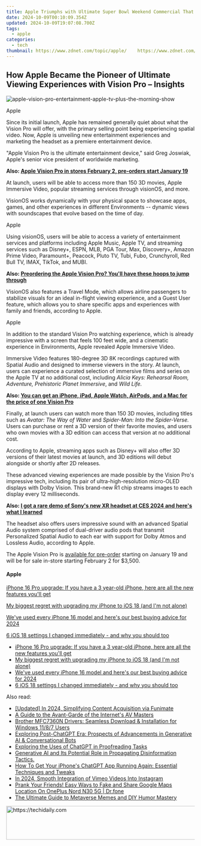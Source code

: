 ```yaml
---
title: Apple Triumphs with Ultimate Super Bowl Weekend Commercial That Skipped the Game - Insights From ZDNet |
date: 2024-10-09T00:10:09.354Z
updated: 2024-10-09T19:07:08.700Z
tags:
  - apple
categories:
  - tech
thumbnail: https://www.zdnet.com/topic/apple/    https://www.zdnet.com/a/img/resize/d9757678b193a7f916a632a0e491c4d000c05119/2024/02/07/1ff99cbd-67d6-4566-a65e-3d8ed10bf2bd/screenshot-2024-02-06-at-4-44-13pm.png?width=170&height=96&fit=crop&format=pjpg&auto=webp
---
```


## How Apple Became the Pioneer of Ultimate Viewing Experiences with Vision Pro – Insights

![apple-vision-pro-entertainment-apple-tv-plus-the-morning-show](https://www.zdnet.com/a/img/resize/9336b0a68861b13ca17fc5d2761c8d00a0c0723e/2024/01/16/407571cb-2252-4901-bf93-39f94b710436/apple-vision-pro-entertainment-apple-tv-plus-the-morning-show.jpg?auto=webp&width=1280)

Apple

Since its initial launch, Apple has remained generally quiet about what the Vision Pro will offer, with the primary selling point being experiencing spatial video. Now, Apple is unveiling new entertainment experiences and marketing the headset as a premiere entertainment device. 

"Apple Vision Pro is the ultimate entertainment device," said Greg Joswiak, Apple's senior vice president of worldwide marketing.

**Also: [Apple Vision Pro in stores February 2, pre-orders start January 19](https://www.zdnet.com/article/apple-vision-pro-in-stores-february-2-pre-orders-start-january-19/)**

At launch, users will be able to access more than 150 3D movies, Apple Immersive Video, popular streaming services through visionOS, and more. 

VisionOS works dynamically with your physical space to showcase apps, games, and other experiences in different Environments -- dynamic views with soundscapes that evolve based on the time of day. 

Apple

Using visionOS, users will be able to access a variety of entertainment services and platforms including Apple Music, Apple TV, and streaming services such as Disney+, ESPN, MLB, PGA Tour, Max, Discovery+, Amazon Prime Video, Paramount+, Peacock, Pluto TV, Tubi, Fubo, Crunchyroll, Red Bull TV, IMAX, TikTok, and MUBI. 

**Also: [Preordering the Apple Vision Pro? You'll have these hoops to jump through](https://www.zdnet.com/article/preordering-the-apple-vision-pro-youll-have-these-hoops-to-jump-through/)**

VisionOS also features a Travel Mode, which allows airline passengers to stabilize visuals for an ideal in-flight viewing experience, and a Guest User feature, which allows you to share specific apps and experiences with family and friends, according to Apple. 

Apple

In addition to the standard Vision Pro watching experience, which is already impressive with a screen that feels 100 feet wide, and a cinematic experience in Environments, Apple revealed Apple Immersive Video. 

Immersive Video features 180-degree 3D 8K recordings captured with Spatial Audio and designed to immerse viewers in the story. At launch, users can experience a curated selection of immersive films and series on the Apple TV at no additional cost, including _Alicia Keys: Rehearsal Room, Adventure, Prehistoric Planet Immersive_, and _Wild Life._ 

**Also: [You can get an iPhone, iPad, Apple Watch, AirPods, and a Mac for the price of one Vision Pro](https://www.zdnet.com/article/you-can-get-an-iphone-ipad-apple-watch-airpods-and-a-mac-for-the-price-of-one-vision-pro/)**

Finally, at launch users can watch more than 150 3D movies, including titles such as _Avatar: The Way of Water_ and _Spider-Man: Into the Spider-Verse._ Users can purchase or rent a 3D version of their favorite movies, and users who own movies with a 3D edition can access that version at no additional cost. 

According to Apple, streaming apps such as Disney+ will also offer 3D versions of their latest movies at launch, and 3D editions will debut alongside or shortly after 2D releases. 

These advanced viewing experiences are made possible by the Vision Pro's impressive tech, including its pair of ultra-high-resolution micro-OLED displays with Dolby Vision. This brand-new R1 chip streams images to each display every 12 milliseconds.

**Also: [I got a rare demo of Sony's new XR headset at CES 2024 and here's what I learned](https://www.zdnet.com/article/i-got-a-rare-demo-of-sonys-new-xr-headset-at-ces-2024-and-heres-what-i-learned/)**

The headset also offers users impressive sound with an advanced Spatial Audio system comprised of dual-driver audio pods that transmit Personalized Spatial Audio to each ear with support for Dolby Atmos and Lossless Audio, according to Apple. 

The Apple Vision Pro is [available for pre-order](https://www.zdnet.com/article/apple-vision-pro-in-stores-february-2-pre-orders-start-january-19/) starting on January 19 and will be for sale in-store starting February 2 for $3,500\. 

#### Apple

[iPhone 16 Pro upgrade: If you have a 3 year-old iPhone, here are all the new features you'll get](https://www.zdnet.com/article/iphone-16-pro-and-pro-max-hands-on/ "iPhone 16 Pro upgrade: If you have a 3 year-old iPhone, here are all the new features you'll get")

[My biggest regret with upgrading my iPhone to iOS 18 (and I'm not alone)](https://www.zdnet.com/article/my-biggest-regret-with-upgrading-my-iphone-to-ios-18-and-im-not-alone/ "My biggest regret with upgrading my iPhone to iOS 18 (and I'm not alone)")

[We've used every iPhone 16 model and here's our best buying advice for 2024](https://www.zdnet.com/article/iphone-16-pro-max-buying-advice-2024/ "We've used every iPhone 16 model and here's our best buying advice for 2024")

[6 iOS 18 settings I changed immediately - and why you should too](https://www.zdnet.com/article/6-ios-18-settings-i-changed-immediately-and-why-you-should-too/ "6 iOS 18 settings I changed immediately - and why you should too")

* [iPhone 16 Pro upgrade: If you have a 3 year-old iPhone, here are all the new features you'll get](https://www.zdnet.com/article/iphone-16-pro-and-pro-max-hands-on/ "iPhone 16 Pro upgrade: If you have a 3 year-old iPhone, here are all the new features you'll get")
* [My biggest regret with upgrading my iPhone to iOS 18 (and I'm not alone)](https://www.zdnet.com/article/my-biggest-regret-with-upgrading-my-iphone-to-ios-18-and-im-not-alone/ "My biggest regret with upgrading my iPhone to iOS 18 (and I'm not alone)")
* [We've used every iPhone 16 model and here's our best buying advice for 2024](https://www.zdnet.com/article/iphone-16-pro-max-buying-advice-2024/ "We've used every iPhone 16 model and here's our best buying advice for 2024")
* [6 iOS 18 settings I changed immediately - and why you should too](https://www.zdnet.com/article/6-ios-18-settings-i-changed-immediately-and-why-you-should-too/ "6 iOS 18 settings I changed immediately - and why you should too")

<ins class="adsbygoogle"
     style="display:block"
     data-ad-format="autorelaxed"
     data-ad-client="ca-pub-7571918770474297"
     data-ad-slot="1223367746"></ins>

<ins class="adsbygoogle"
     style="display:block"
     data-ad-client="ca-pub-7571918770474297"
     data-ad-slot="8358498916"
     data-ad-format="auto"
     data-full-width-responsive="true"></ins>

<span class="atpl-alsoreadstyle">Also read:</span>
<div><ul>
<li><a href="https://fox-hovers.techidaily.com/updated-in-2024-simplifying-content-acquisition-via-funimate/"><u>[Updated] In 2024, Simplifying Content Acquisition via Funimate</u></a></li>
<li><a href="https://extra-information.techidaily.com/a-guide-to-the-avant-garde-of-the-internets-av-masters/"><u>A Guide to the Avant-Garde of the Internet's AV Masters</u></a></li>
<li><a href="https://hardware-help.techidaily.com/brother-mfc7360n-drivers-seamless-download-and-installation-for-windows-1187-users/"><u>Brother MFC7360N Drivers: Seamless Download & Installation for Windows 11/8/7 Users</u></a></li>
<li><a href="https://tech-haven.techidaily.com/exploring-post-chatgpt-era-prospects-of-advancements-in-generative-ai-and-conversational-bots/"><u>Exploring Post-ChatGPT Era: Prospects of Advancements in Generative AI & Conversational Bots</u></a></li>
<li><a href="https://tech-haven.techidaily.com/exploring-the-uses-of-chatgpt-in-proofreading-tasks/"><u>Exploring the Uses of ChatGPT in Proofreading Tasks</u></a></li>
<li><a href="https://tech-haven.techidaily.com/generative-ai-and-its-potential-role-in-propagating-disinformation-tactics/"><u>Generative AI and Its Potential Role in Propagating Disinformation Tactics.</u></a></li>
<li><a href="https://tech-haven.techidaily.com/how-to-get-your-iphones-chatgpt-app-running-again-essential-techniques-and-tweaks/"><u>How To Get Your iPhone's ChatGPT App Running Again: Essential Techniques and Tweaks</u></a></li>
<li><a href="https://instagram-clips.techidaily.com/in-2024-smooth-integration-of-vimeo-videos-into-instagram/"><u>In 2024, Smooth Integration of Vimeo Videos Into Instagram</u></a></li>
<li><a href="https://fake-location.techidaily.com/prank-your-friends-easy-ways-to-fake-and-share-google-maps-location-on-oneplus-nord-n30-5g-drfone-by-drfone-virtual-android/"><u>Prank Your Friends! Easy Ways to Fake and Share Google Maps Location On OnePlus Nord N30 5G | Dr.fone</u></a></li>
<li><a href="https://fox-blue.techidaily.com/the-ultimate-guide-to-metaverse-memes-and-diy-humor-mastery/"><u>The Ultimate Guide to Metaverse Memes and DIY Humor Mastery</u></a></li>
</ul></div>

<!-- affiliate ads begin -->
<a href="https://unicoeye.pxf.io/c/5597632/2134221/18498" target="_top" id="2134221">
  <img src="//a.impactradius-go.com/display-ad/18498-2134221" border="0" alt="https://techidaily.com" width="728" height="90"/>
</a>
<img height="0" width="0" src="https://unicoeye.pxf.io/i/5597632/2134221/18498" style="position:absolute;visibility:hidden;" border="0" />
<!-- affiliate ads end -->

